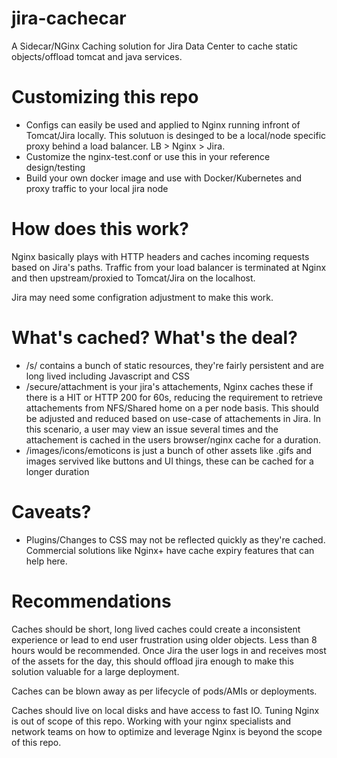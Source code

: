 # jira-cachecar
A Sidecar/NGinx Caching solution for Jira Data Center to cache static objects/offload tomcat and java services.

# Customizing this repo
* Configs can easily be used and applied to Nginx running infront of Tomcat/Jira locally. This solutuon is desinged to be a local/node specific proxy behind a load balancer. LB > Nginx > Jira.
* Customize the nginx-test.conf or use this in your reference design/testing 
* Build your own docker image and use with Docker/Kubernetes and proxy traffic to your local jira node

# How does this work? 
Nginx basically plays with HTTP headers and caches incoming requests based on Jira's paths. Traffic from your load balancer is terminated at Nginx and then upstream/proxied to Tomcat/Jira on the localhost. 

Jira may need some configration adjustment to make this work.

# What's cached? What's the deal?
* /s/ contains a bunch of static resources, they're fairly persistent and are long lived including Javascript and CSS
* /secure/attachment is your jira's attachements, Nginx caches these if there is a HIT or HTTP 200 for 60s, reducing the requirement to retrieve attachements from NFS/Shared home on a per node basis. This should be adjusted and reduced based on use-case of attachements in Jira. In this scenario, a user may view an issue several times and the attachement is cached in the users browser/nginx cache for a duration.
* /images/icons/emoticons is just a bunch of other assets like .gifs and images servived like buttons and UI things, these can be cached for a longer duration


# Caveats? 
* Plugins/Changes to CSS may not be reflected quickly as they're cached. Commercial solutions like Nginx+ have cache expiry features that can help here. 

# Recommendations
Caches should be short, long lived caches could create a inconsistent experience or lead to end user frustration using older objects. Less than 8 hours would be recommended. Once Jira the user logs in and receives most of the assets for the day, this should offload jira enough to make this solution valuable for a large deployment. 

Caches can be blown away as per lifecycle of pods/AMIs or deployments.

Caches should live on local disks and have access to fast IO. Tuning Nginx is out of scope of this repo. Working with your nginx specialists and network teams on how to optimize and leverage Nginx is beyond the scope of this repo. 


